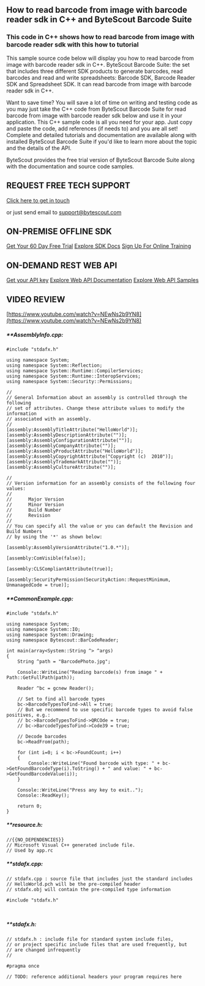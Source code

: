 ## How to read barcode from image with barcode reader sdk in C++ and ByteScout Barcode Suite

### This code in C++ shows how to read barcode from image with barcode reader sdk with this how to tutorial

This sample source code below will display you how to read barcode from image with barcode reader sdk in C++. ByteScout Barcode Suite: the set that includes three different SDK products to generate barcodes, read barcodes and read and write spreadsheets: Barcode SDK, Barcode Reader SDK and Spreadsheet SDK. It can read barcode from image with barcode reader sdk in C++.

Want to save time? You will save a lot of time on writing and testing code as you may just take the C++ code from ByteScout Barcode Suite for read barcode from image with barcode reader sdk below and use it in your application. This C++ sample code is all you need for your app. Just copy and paste the code, add references (if needs to) and you are all set! Complete and detailed tutorials and documentation are available along with installed ByteScout Barcode Suite if you'd like to learn more about the topic and the details of the API.

ByteScout provides the free trial version of ByteScout Barcode Suite along with the documentation and source code samples.

## REQUEST FREE TECH SUPPORT

[Click here to get in touch](https://bytescout.zendesk.com/hc/en-us/requests/new?subject=ByteScout%20Barcode%20Suite%20Question)

or just send email to [support@bytescout.com](mailto:support@bytescout.com?subject=ByteScout%20Barcode%20Suite%20Question) 

## ON-PREMISE OFFLINE SDK 

[Get Your 60 Day Free Trial](https://bytescout.com/download/web-installer?utm_source=github-readme)
[Explore SDK Docs](https://bytescout.com/documentation/index.html?utm_source=github-readme)
[Sign Up For Online Training](https://academy.bytescout.com/)


## ON-DEMAND REST WEB API

[Get your API key](https://pdf.co/documentation/api?utm_source=github-readme)
[Explore Web API Documentation](https://pdf.co/documentation/api?utm_source=github-readme)
[Explore Web API Samples](https://github.com/bytescout/ByteScout-SDK-SourceCode/tree/master/PDF.co%20Web%20API)

## VIDEO REVIEW

[https://www.youtube.com/watch?v=NEwNs2b9YN8](https://www.youtube.com/watch?v=NEwNs2b9YN8)




<!-- code block begin -->

##### ****AssemblyInfo.cpp:**
    
```
#include "stdafx.h"

using namespace System;
using namespace System::Reflection;
using namespace System::Runtime::CompilerServices;
using namespace System::Runtime::InteropServices;
using namespace System::Security::Permissions;

//
// General Information about an assembly is controlled through the following
// set of attributes. Change these attribute values to modify the information
// associated with an assembly.
//
[assembly:AssemblyTitleAttribute("HelloWorld")];
[assembly:AssemblyDescriptionAttribute("")];
[assembly:AssemblyConfigurationAttribute("")];
[assembly:AssemblyCompanyAttribute("")];
[assembly:AssemblyProductAttribute("HelloWorld")];
[assembly:AssemblyCopyrightAttribute("Copyright (c)  2010")];
[assembly:AssemblyTrademarkAttribute("")];
[assembly:AssemblyCultureAttribute("")];

//
// Version information for an assembly consists of the following four values:
//
//      Major Version
//      Minor Version
//      Build Number
//      Revision
//
// You can specify all the value or you can default the Revision and Build Numbers
// by using the '*' as shown below:

[assembly:AssemblyVersionAttribute("1.0.*")];

[assembly:ComVisible(false)];

[assembly:CLSCompliantAttribute(true)];

[assembly:SecurityPermission(SecurityAction::RequestMinimum, UnmanagedCode = true)];

```

<!-- code block end -->    

<!-- code block begin -->

##### ****CommonExample.cpp:**
    
```
#include "stdafx.h"

using namespace System;
using namespace System::IO;
using namespace System::Drawing;
using namespace Bytescout::BarCodeReader;

int main(array<System::String ^> ^args)
{
	String ^path = "BarcodePhoto.jpg";
	
	Console::WriteLine("Reading barcode(s) from image " + Path::GetFullPath(path));

	Reader ^bc = gcnew Reader();
	
	// Set to find all barcode types
	bc->BarcodeTypesToFind->All = true;
	// But we recommend to use specific barcode types to avoid false positives, e.g.:
	// bc->BarcodeTypesToFind->QRCOde = true;
	// bc->BarcodeTypesToFind->Code39 = true;
	
	// Decode barcodes
	bc->ReadFrom(path);

	for (int i=0; i < bc->FoundCount; i++)
	{
		Console::WriteLine("Found barcode with type: " + bc->GetFoundBarcodeType(i).ToString() + " and value: " + bc->GetFoundBarcodeValue(i));
	}

	Console::WriteLine("Press any key to exit..");            
	Console::ReadKey();

    return 0;
}

```

<!-- code block end -->    

<!-- code block begin -->

##### ****resource.h:**
    
```
//{{NO_DEPENDENCIES}}
// Microsoft Visual C++ generated include file.
// Used by app.rc

```

<!-- code block end -->    

<!-- code block begin -->

##### ****stdafx.cpp:**
    
```
// stdafx.cpp : source file that includes just the standard includes
// HelloWorld.pch will be the pre-compiled header
// stdafx.obj will contain the pre-compiled type information

#include "stdafx.h"



```

<!-- code block end -->    

<!-- code block begin -->

##### ****stdafx.h:**
    
```
// stdafx.h : include file for standard system include files,
// or project specific include files that are used frequently, but
// are changed infrequently
//

#pragma once

// TODO: reference additional headers your program requires here

```

<!-- code block end -->
